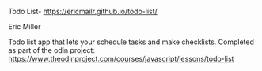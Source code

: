 Todo List- 
https://ericmailr.github.io/todo-list/



Eric Miller

Todo list app that lets your schedule tasks and make checklists. Completed as part of the odin project: https://www.theodinproject.com/courses/javascript/lessons/todo-list

